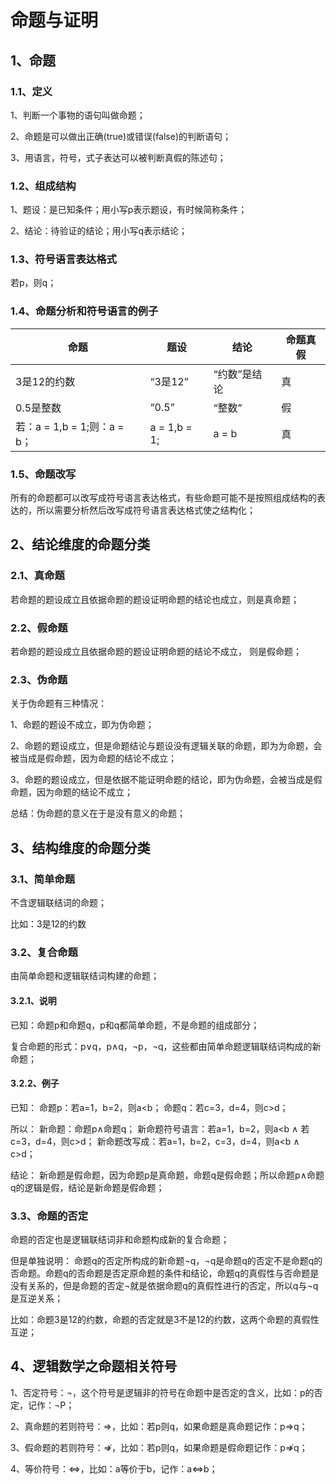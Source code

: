 # 命题与证明

## 1、命题
### 1.1、定义
1、判断一个事物的语句叫做命题；

2、命题是可以做出正确(true)或错误(false)的判断语句；

3、用语言，符号，式子表达可以被判断真假的陈述句；

### 1.2、组成结构
1、题设：是已知条件；用小写p表示题设，有时候简称条件；

2、结论：待验证的结论；用小写q表示结论；

### 1.3、符号语言表达格式
若p，则q；

### 1.4、命题分析和符号语言的例子

| 命题 | 题设 | 结论 | 命题真假 |
|---|---|---|---|
| 3是12的约数 | “3是12” | “约数”是结论 | 真 |
| 0.5是整数 | “0.5” | “整数” | 假 |
| 若：a = 1,b = 1;则：a = b；| a = 1,b = 1; | a = b | 真 |

### 1.5、命题改写
所有的命题都可以改写成符号语言表达格式，有些命题可能不是按照组成结构的表达的，所以需要分析然后改写成符号语言表达格式使之结构化；

## 2、结论维度的命题分类

### 2.1、真命题
若命题的题设成立且依据命题的题设证明命题的结论也成立，则是真命题；

### 2.2、假命题
若命题的题设成立且依据命题的题设证明命题的结论不成立，
则是假命题；

### 2.3、伪命题
关于伪命题有三种情况：

1、命题的题设不成立，即为伪命题；

2、命题的题设成立，但是命题结论与题设没有逻辑关联的命题，即为为命题，会被当成是假命题，因为命题的结论不成立；

3、命题的题设成立，但是依据不能证明命题的结论，即为伪命题，会被当成是假命题，因为命题的结论不成立；

总结：伪命题的意义在于是没有意义的命题；

## 3、结构维度的命题分类
### 3.1、简单命题
不含逻辑联结词的命题；

比如：3是12的约数

### 3.2、复合命题
由简单命题和逻辑联结词构建的命题；

#### 3.2.1、说明
已知：命题p和命题q，p和q都简单命题，不是命题的组成部分；

复合命题的形式：p$\lor$q，p$\land$q，$\lnot$p，$\lnot$q，这些都由简单命题逻辑联结词构成的新命题；

#### 3.2.2、例子
已知：
命题p：若a=1，b=2，则a<b；
命题q：若c=3，d=4，则c>d；

所以：
新命题：命题p$\land$命题q；
新命题符号语言：若a=1，b=2，则a<b $\land$ 若c=3，d=4，则c>d；
新命题改写成：若a=1，b=2，c=3，d=4，则a<b $\land$ c>d；

结论：
新命题是假命题，因为命题p是真命题，命题q是假命题；所以命题p$\land$命题q的逻辑是假，结论是新命题是假命题；

### 3.3、命题的否定
命题的否定也是逻辑联结词非和命题构成新的复合命题；

但是单独说明：
命题q的否定所构成的新命题$\lnot$q，$\lnot$q是命题q的否定不是命题q的否命题。命题q的否命题是否定原命题的条件和结论，命题q的真假性与否命题是没有关系的，但是命题的否定$\lnot$就是依据命题q的真假性进行的否定，所以q与$\lnot$q是互逆关系；

比如：命题3是12的约数，命题的否定就是3不是12的约数，这两个命题的真假性互逆；

## 4、逻辑数学之命题相关符号
1、否定符号：$\neg$，这个符号是逻辑非的符号在命题中是否定的含义，比如：p的否定，记作：$\neg$P；

2、真命题的若则符号：$\Rightarrow$，比如：若p则q，如果命题是真命题记作：p$\Rightarrow$q；

3、假命题的若则符号：$\nRightarrow$，比如：若p则q，如果命题是假命题记作：p$\nRightarrow$q；

4、等价符号：$\Leftrightarrow$，比如：a等价于b，记作：a$\Leftrightarrow$b；
